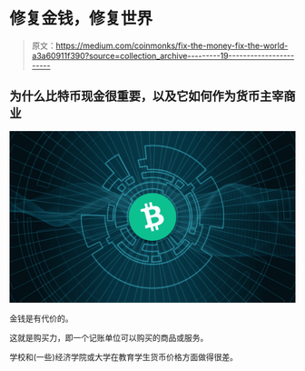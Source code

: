 # 修复金钱，修复世界

> 原文：<https://medium.com/coinmonks/fix-the-money-fix-the-world-a3a60911f390?source=collection_archive---------19----------------------->

## 为什么比特币现金很重要，以及它如何作为货币主宰商业

![](img/3dacd6f51beb2b3d59ca5f72ec8ccdcd.png)

金钱是有代价的。

这就是购买力，即一个记账单位可以购买的商品或服务。

学校和(一些)经济学院或大学在教育学生货币价格方面做得很差。